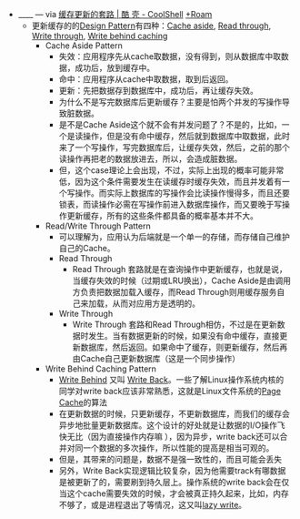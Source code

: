 - ____ — via [缓存更新的套路 | 酷 壳 - CoolShell](https://coolshell.cn/articles/17416.html) [+Roam](<+Roam.md>)
    - 更新缓存的的[Design Pattern](<Design Pattern.md>)有四种：[Cache aside](<Cache aside.md>), [Read through](<Read through.md>), [Write through](<Write through.md>), [Write behind caching](<Write behind caching.md>)
        - Cache Aside Pattern
            - 失效：应用程序先从cache取数据，没有得到，则从数据库中取数据，成功后，放到缓存中。
            - 命中：应用程序从cache中取数据，取到后返回。
            - 更新：先把数据存到数据库中，成功后，再让缓存失效。
            - 为什么不是写完数据库后更新缓存？主要是怕两个并发的写操作导致脏数据。
            - 是不是Cache Aside这个就不会有并发问题了？不是的，比如，一个是读操作，但是没有命中缓存，然后就到数据库中取数据，此时来了一个写操作，写完数据库后，让缓存失效，然后，之前的那个读操作再把老的数据放进去，所以，会造成脏数据。
            - 但，这个case理论上会出现，不过，实际上出现的概率可能非常低，因为这个条件需要发生在读缓存时缓存失效，而且并发着有一个写操作。而实际上数据库的写操作会比读操作慢得多，而且还要锁表，而读操作必需在写操作前进入数据库操作，而又要晚于写操作更新缓存，所有的这些条件都具备的概率基本并不大。
        - Read/Write Through Pattern
            - 可以理解为，应用认为后端就是一个单一的存储，而存储自己维护自己的Cache。
            - Read Through
                - Read Through 套路就是在查询操作中更新缓存，也就是说，当缓存失效的时候（过期或LRU换出），Cache Aside是由调用方负责把数据加载入缓存，而Read Through则用缓存服务自己来加载，从而对应用方是透明的。
            - Write Through
                - Write Through 套路和Read Through相仿，不过是在更新数据时发生。当有数据更新的时候，如果没有命中缓存，直接更新数据库，然后返回。如果命中了缓存，则更新缓存，然后再由Cache自己更新数据库（这是一个同步操作）
        - Write Behind Caching Pattern
            - [Write Behind](<Write Behind.md>) 又叫 [Write Back](<Write Back.md>)。一些了解Linux操作系统内核的同学对write back应该非常熟悉，这就是Linux文件系统的[Page Cache](<Page Cache.md>)的算法
            - 在更新数据的时候，只更新缓存，不更新数据库，而我们的缓存会异步地批量更新数据库。这个设计的好处就是让数据的I/O操作飞快无比（因为直接操作内存嘛 ），因为异步，write back还可以合并对同一个数据的多次操作，所以性能的提高是相当可观的。
            - 但是，其带来的问题是，数据不是强一致性的，而且可能会丢失
            - 另外，Write Back实现逻辑比较复杂，因为他需要track有哪数据是被更新了的，需要刷到持久层上。操作系统的write back会在仅当这个cache需要失效的时候，才会被真正持久起来，比如，内存不够了，或是进程退出了等情况，这又叫[lazy write](<lazy write.md>)。
